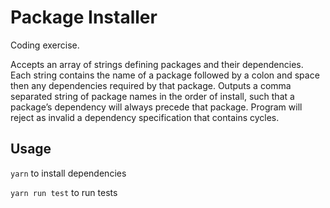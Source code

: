 # Package Installer

Coding exercise.

Accepts an array of strings defining packages and their dependencies. Each string contains the name of a package followed by a colon and space then any dependencies required by that package. Outputs a comma separated string of package names in the order of install, such that a package’s dependency will always precede that package. Program will reject as invalid a dependency specification that contains cycles. 

## Usage

`yarn` to install dependencies

`yarn run test` to run tests

